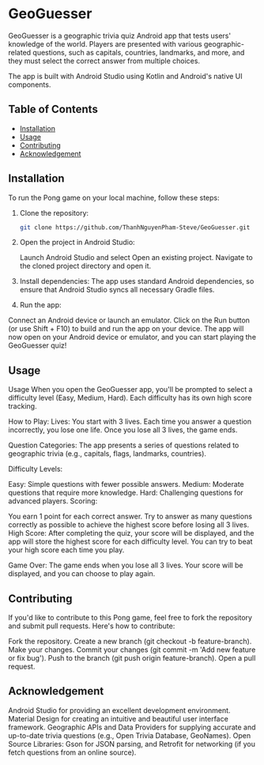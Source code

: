 # GeoGuesser

GeoGuesser is a geographic trivia quiz Android app that tests users' knowledge of the world. Players are presented with various geographic-related questions, such as capitals, countries, landmarks, and more, and they must select the correct answer from multiple choices.

The app is built with Android Studio using Kotlin and Android's native UI components.

## Table of Contents
- [Installation](#installation)
- [Usage](#usage)
- [Contributing](#contributing)
- [Acknowledgement](#acknowledgement)

## Installation

To run the Pong game on your local machine, follow these steps:

1. Clone the repository:
   ```bash
   git clone https://github.com/ThanhNguyenPham-Steve/GeoGuesser.git
2. Open the project in Android Studio:

    Launch Android Studio and select Open an existing project.
    Navigate to the cloned project directory and open it.
3. Install dependencies: The app uses standard Android dependencies, so ensure that Android Studio syncs all necessary Gradle files.

4. Run the app:

  Connect an Android device or launch an emulator.
  Click on the Run button (or use Shift + F10) to build and run the app on your device.
  The app will now open on your Android device or emulator, and you can start playing the GeoGuesser quiz!

   

## Usage
  Usage
  When you open the GeoGuesser app, you'll be prompted to select a difficulty level (Easy, Medium, Hard). Each difficulty has its own high score tracking.
  
  How to Play:
  Lives: You start with 3 lives. Each time you answer a question incorrectly, you lose one life. Once you lose all 3 lives, the game ends.
  
  Question Categories: The app presents a series of questions related to geographic trivia (e.g., capitals, flags, landmarks, countries).
  
  Difficulty Levels:
  
  Easy: Simple questions with fewer possible answers.
  Medium: Moderate questions that require more knowledge.
  Hard: Challenging questions for advanced players.
  Scoring:

  You earn 1 point for each correct answer.
  Try to answer as many questions correctly as possible to achieve the highest score before losing all 3 lives.
  High Score: After completing the quiz, your score will be displayed, and the app will store the highest score for each difficulty level. You can try to beat your high score each time you play.
  
  Game Over: The game ends when you lose all 3 lives. Your score will be displayed, and you can choose to play again.


## Contributing
If you'd like to contribute to this Pong game, feel free to fork the repository and submit pull requests. Here's how to contribute:

Fork the repository.
Create a new branch (git checkout -b feature-branch).
Make your changes.
Commit your changes (git commit -m 'Add new feature or fix bug').
Push to the branch (git push origin feature-branch).
Open a pull request.

## Acknowledgement
Android Studio for providing an excellent development environment.
Material Design for creating an intuitive and beautiful user interface framework.
Geographic APIs and Data Providers for supplying accurate and up-to-date trivia questions (e.g., Open Trivia Database, GeoNames).
Open Source Libraries: Gson for JSON parsing, and Retrofit for networking (if you fetch questions from an online source).

